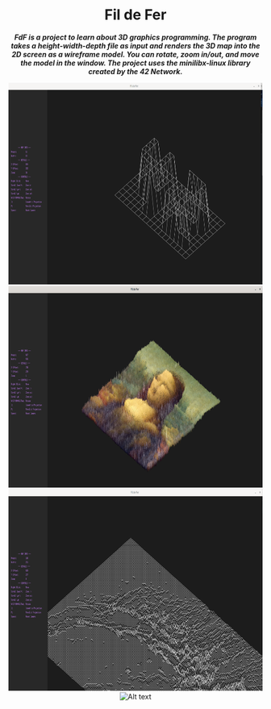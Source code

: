 
<h1 align="center">
	Fil de Fer
</h1>

<p align="center">
	<b><i> FdF is a project to learn about 3D graphics programming. 
  The program takes a height-width-depth file as input 
  and renders the 3D map into the 2D screen as a wireframe model.
  You can rotate, zoom in/out, and move the model in the window.
  The project uses the minilibx-linux library created by the 42 Network.</i></b><br>
</p>

<p align="center">
<img src="map png/42map.png" alt="Alt text" height="400">
<img src="map png/monalisamap.png" alt="Alt text" height="400">
<img src="map png/marsmap.png" alt="Alt text" height="400">
<img src="map png/juiamap.png" alt="Alt text" height="400">
</p>
